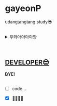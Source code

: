 # gayeonP
udangtangtang study😎<br></br>  
  
<details>
  <summary>우와아아아아앙</summary>
  <div markdown=1>
    YEEEEEEEEEEE
  </div></details>  
<br></br>  

## [DEVELOPER😎](https://github.com/INU-Fake-Developers/INU-Fake-Developers)

__BYE!__
<br></br>

* [ ] code...  
* [x] 🤦‍♀️🤦‍♂️
	
	
